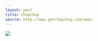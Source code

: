 ```yaml
---
layout: post
title: ChopChop
source: http://www.getchopchop.com/www/
---
```


<img src="{{ site.baseurl }}/img/statap_img/chopchop.png">

